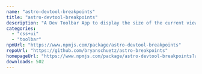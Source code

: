 ```yaml
---
name: "astro-devtool-breakpoints"
title: "astro-devtool-breakpoints"
description: "A Dev Toolbar App to display the size of the current viewport—as a tailwind class."
categories:
  - "css+ui"
  - "toolbar"
npmUrl: "https://www.npmjs.com/package/astro-devtool-breakpoints"
repoUrl: "https://github.com/bryanschuetz/astro-breakpoints"
homepageUrl: "https://www.npmjs.com/package/astro-devtool-breakpoints?activeTab=readme"
downloads: 502
---
```

